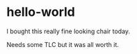 # hello-world

I bought this really fine looking chair today.

Needs some TLC but it was all worth it.
